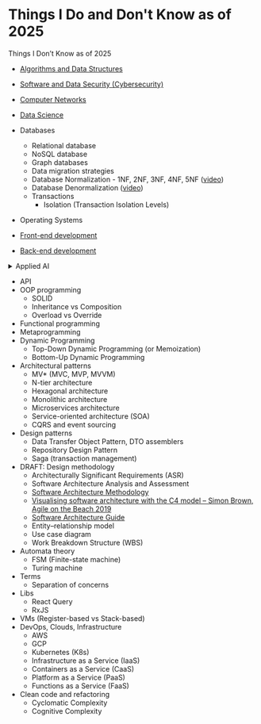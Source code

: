 # Things I Do and Don't Know as of 2025
Things I Don’t Know as of 2025

* [Algorithms and Data Structures](https://github.com/DemjanUA/Things-I-Don-t-Know-as-of-2021/blob/main/algorithms%20and%20data%20structures/index.md)
* [Software and Data Security (Cybersecurity)](https://github.com/DemjanUA/Things-I-Don-t-Know-as-of-2021/blob/main/software%20and%20data%20security/index.md)

* [Computer Networks](https://github.com/DemjanUA/Things-I-Don-t-Know-as-of-2024/blob/main/computer%20networks/index.md)
* [Data Science](https://github.com/DemjanUA/Things-I-Don-t-Know-as-of-2024/blob/main/data%20science/index.md)
* Databases
  - Relational database
  - NoSQL database
  - Graph databases
  - Data migration strategies
  - Database Normalization - 1NF, 2NF, 3NF, 4NF, 5NF ([video](https://www.youtube.com/watch?v=GFQaEYEc8_8&ab_channel=Decomplexify))
  - Database Denormalization ([video](https://www.youtube.com/watch?v=4bTq0GdSeQs&ab_channel=Decomplexify))
  - Transactions
    - Isolation (Transaction Isolation Levels)
* Operating Systems
* [Front-end development](https://github.com/DemjanUA/Things-I-Don-t-Know-as-of-2021/blob/main/front%20end/index.md)
* [Back-end development](https://github.com/DemjanUA/Things-I-Don-t-Know-as-of-2021/blob/main/back-end-development.md)
<details>
  <summary>Applied AI</summary>
  <ul>
    <li>LLM: ChatGPT, Gemini etc.</li>
    <li>Develoment tools: [continue.dev](https://www.continue.dev/), CodeRabbit.ai, Copilot,  etc.</li>
  </ul>
</details>

* API
* OOP programming
  - SOLID
  - Inheritance vs Composition
  - Overload vs Override
* Functional programming
* Metaprogramming
* Dynamic Programming
  - Top-Down Dynamic Programming (or Memoization)
  - Bottom-Up Dynamic Programming
* Architectural patterns
  - MV* (MVC, MVP, MVVM)
  - N-tier architecture
  - Hexagonal architecture
  - Monolithic architecture
  - Microservices architecture
  - Service-oriented architecture (SOA)
  - CQRS and event sourcing
* Design patterns
  - Data Transfer Object Pattern, DTO assemblers
  - Repository Design Pattern
  - Saga (transaction management)
* DRAFT: Design methodology
  - Architecturally Significant Requirements (ASR)
  - Software Architecture Analysis and Assessment
  - [Software Architecture Methodology](https://magdamiu.com/2021/02/22/software-architecture-methodology/)
  - [Visualising software architecture with the C4 model – Simon Brown, Agile on the Beach 2019](https://www.youtube.com/watch?v=x2-rSnhpw0g&ab_channel=AgileontheBeach)
  - [Software Architecture Guide](https://martinfowler.com/architecture/)
  - Entity–relationship model
  - Use case diagram
  - Work Breakdown Structure (WBS) 
* Automata theory
  - FSM (Finite-state machine)
  - Turing machine
* Terms
  - Separation of concerns
* Libs
  - React Query
  - RxJS
* VMs (Register-based vs Stack-based)
* DevOps, Clouds, Infrastructure
  - AWS
  - GCP
  - Kubernetes (K8s)
  - Infrastructure as a Service (IaaS)
  - Containers as a Service (CaaS)
  - Platform as a Service (PaaS)
  - Functions as a Service (FaaS)
* Clean code and refactoring
  - Cyclomatic Complexity
  - Cognitive Complexity
